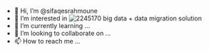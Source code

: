 - 👋 Hi, I’m @sifaqesrahmoune
- 👀 I’m interested in ![2245170](https://user-images.githubusercontent.com/78147054/164577853-77b97e0e-0997-4c53-9900-c4efe6c584e2.png)
 big data + data migration solution
- 🌱 I’m currently learning ...
- 💞️ I’m looking to collaborate on ...
- 📫 How to reach me ...

<!---
sifaqesrahmoune/sifaqesrahmoune is a ✨ special ✨ repository because its `README.md` (this file) appears on your GitHub profile.
You can click the Preview link to take a look at your changes.
--->
